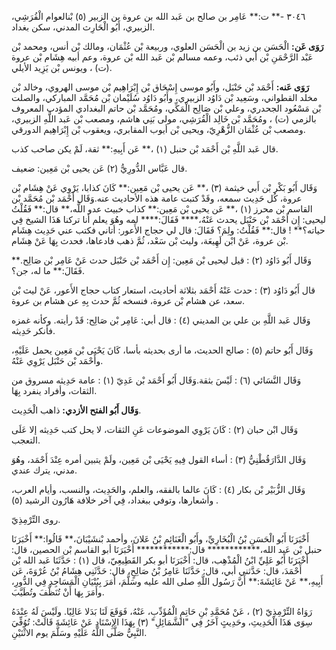 ٣٠٤٦ -** ت:** عَامِر بن صالح بن عَبد الله بن عروة بن الزبير (٥) بْنالعوام الْقُرَشِي، الزبيري، أَبُو الْحَارِث المدني، سكن بغداد.

**رَوَى عَن:** الْحَسَن بن زيد بن الْحَسَن العلوي، وربيعة بْن عُثْمَان، ومالك بْن أنس، ومحمد بْن عَبْد الرَّحْمَنِ بْن أَبي ذئب، وعمه مسالم بْن عَبد الله بْن عروة، وعم أبيه هِشَام بْن عروة (ت) ، ويونس بْن يَزِيد الأيلي.

**رَوَى عَنه:** أَحْمَد بْن حَنْبَل، وأَبُو موسى إِسْحَاق بْن إِبْرَاهِيم بْن موسى الهروي، وخالد بْن مخلد القطواني، وسَعِيد بْن دَاوُد الزبيري، وأَبُو دَاوُد سُلَيْمان بْن مُحَمَّد المباركي، والصلت بْن مَسْعُود الجحدري، وعلي بْن صَالِح الْمَكِّي، ومُحَمَّد بْن حاتم البغدادي المؤدب المعروف بالزمي (ت) ، ومُحَمَّد بْن خَالِد الْقُرَشِي، مولى بَنِي هاشم، ومصعب بْن عَبد اللَّهِ الزبيري، ومصعب بْن عُثْمَان الزُّهْرِيّ، ويحيى بْن أيوب المقابري، ويعقوب بْن إِبْرَاهِيم الدورقي.

قال عَبد اللَّهِ بْن أَحْمَد بْن حنبل (١) ،** عَن أَبِيهِ:** ثقة، لَمْ يكن صاحب كذب.

قال عَبَّاس الدُّورِيُّ (٢) عَن يحيى بْن مَعِين: ضعيف.

وَقَال أَبُو بَكْر بْن أَبي خيثمة (٣) ،** عَن يحيى بْن مَعِين:** كَانَ كذابا، يَرْوِي عَنْ هِشَام بْن عروة، كُل حَدِيث سمعه، وقَدْ كتبت عامة هذه الأحاديث عنه.وَقَال أَحْمَد بْن مُحَمَّد بْن القاسم بْن محرز (١) ،** عَن يحيى بْن مَعِين:** كذاب خبيث عدو اللَّه،** قال:** فَقُلْتُ ليحيى: إِن أَحْمَد بْن حَنْبَل يحدث عَنْهُ،**** فَقَالَ:**** لمه وهُوَ يعلم أنا تركنا هَذَا الشيخ فِي حياته؟** ! قال:** فَقُلْتُ: ولِمَ؟ فَقَالَ: قال لي حجاج الأَعور: أتاني فكتب عني حَدِيث هِشَام بْن عروة، عَنْ ابْن لَهِيعَة، وليث بْن سَعْد، ثُمَّ ذهب فادعاها، فحدث بِهَا عَنْ هِشَام.

وَقَال أَبُو دَاوُد (٢) : قيل ليحيى بْن مَعِين: إِن أَحْمَد بْن حَنْبَل حدث عَنْ عَامِر بْن صَالِح.** فَقَالَ:** ما له، جن؟.

قال أَبُو دَاوُد (٣) : حدث عَنْهُ أَحْمَد بثلاثة أحاديث، استعار كتاب حجاج الأَعور، عَنْ ليث بْن سعد، عن هشام بْن عروة، فنسخه ثُمَّ حدث بِهِ عن هشام بن عروة.

وَقَال عَبد اللَّهِ بن علي بن المديني (٤) : قال أبي: عَامِر بْن صَالِح: قَدْ رأيته. وكأنه غمزه فأنكر حَدِيثه.

وَقَال أَبُو حاتم (٥) : صالح الحديث، ما أرى بحديثه بأسا، كَانَ يَحْيَى بْن مَعِين يحمل عَلَيْهِ، وأَحْمَد بْن حَنْبَل يَرْوِي عَنْهُ.

وَقَال النَّسَائي (٦) : لَيْسَ بثقة.وَقَال أَبُو أَحْمَد بْن عَدِيّ (١) : عامة حَدِيثه مسروق من الثقات، وأفراد ينفرد بِهَا.

**وَقَال أَبُو الفتح الأزدي:** ذاهب الْحَدِيث.

وَقَال ابْن حبان (٢) : كَانَ يَرْوِي الموضوعات عَنِ الثقات، لا يحل كتب حَدِيثه إلا عَلَى التعجب.

وَقَال الدَّارَقُطْنِيُّ (٣) : أساء القول فِيهِ يَحْيَى بْن مَعِين، ولَمْ يتبين أمره عِنْدَ أَحْمَد، وهُوَ مدني، يترك عندي.

وَقَال الزُّبَيْر بْن بكار (٤) : كَانَ عالما بالفقه، والعلم، والحَدِيث، والنسب، وأيام العرب، وأشعارها، وتوفي ببغداد، فِي آخر خلافة هَارُون الرشيد (٥) .

روى التِّرْمِذِيّ.

أَخْبَرَنَا أَبُو الْحَسَنِ بْنُ الْبُخَارِيِّ، وأَبُو الْغَنَائِمِ بْنُ عَلانَ، وأحمد بْنشَيْبَانَ،** قَالُوا:** أَخْبَرَنَا حنبل بْن عَبد الله،************ قال:************ أَخْبَرَنَا أبو القاسم بْن الحصين، قال: أَخْبَرَنَا أَبُو عَلِيِّ ابْنُ الْمُذْهِب، قال: أَخْبَرَنَا أبو بكر القَطِيعِيّ، قال (١) : حَدَّثَنَا عَبد الله بْن أَحْمَدَ، قال: حَدَّثني أبي، قال: حَدَّثَنَا عَامِرُ بْنُ صَالِحٍ، قال: حَدَّثَنِي هِشَامُ بْنُ عُرْوَةَ، عَن أَبِيهِ،** عَنْ عَائِشَةَ:** أَنَّ رَسُول اللَّهِ صلى الله عليه وسَلَّمَ، أَمَرَ بِبُنْيَانِ الْمَسَاجِدِ فِي الدُّورِ، وأَمَرَ بِهَا أَنْ تُنَظَّفَ وتُطَيَّبَ.

رَوَاهُ التِّرْمِذِيّ (٢) ، عَنْ مُحَمَّدِ بْنِ حَاتِمٍ الْمُؤَدِّبِ، عَنْهُ، فَوَقَعَ لَنَا بَدَلا عَالِيًا. ولَيْسَ لَهُ عِنْدَهُ سِوَى هَذَا الْحَدِيثِ، وحَدِيثٍ آَخَرُ فِي "الشَّمَائِلِ" (٣) بِهَذَا الإِسْنَادِ عَنْ عَائِشَةَ قَالَتْ: تُوُفِّيَ النَّبِيُّ صَلَّى اللَّهُ عَلَيْهِ وسَلَّمَ يوم الاثْنَيْنِ.